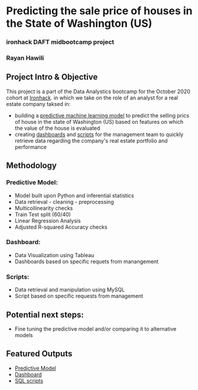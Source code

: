 # Predicting the sale price of houses in the State of Washington (US)
### ironhack DAFT midbootcamp project
### Rayan Hawili


## Project Intro & Objective
This project is a part of the Data Analystics bootcamp for the October 2020 cohort at [Ironhack](https://www.ironhack.com/en/data-analytics).
in which we take on the role of an analyst for a real estate company taksed in:
- building a [predictive machine learning model](https://github.com/ironhack-daft-ray/midterm_project/blob/main/outputs/regression_python_task/RH_reg_clean.ipynb) to predict the selling prics of house in the state of Washington (US) based on features on which the value of the house is evaluated
- creating [dashboards](https://github.com/ironhack-daft-ray/midterm_project/blob/main/outputs/tableau_task/RH_midterm_tableau.twb) and [scripts](https://github.com/ironhack-daft-ray/midterm_project/blob/main/outputs/sql_task/RH_midterm_SQL.sql) for the management team to quickly retrieve data regarding the company's real estate portfolio and performance


## Methodology

### Predictive Model:
* Model built upon Python and inferential statistics
* Data retrieval - cleaning - preprocessing
* Multicollinearity checks
* Train Test split (60/40)
* Linear Regression Analysis
* Adjusted R-squared Accuracy checks

### Dashboard:
* Data Visualization using Tableau
* Dashboards based on specific requets from manangement

### Scripts:
* Data retrieval and manipulation using MySQL
* Script based on specific requests from management


## Potential next steps:
* Fine tuning the predictive model and/or comparing it to alternative models


## Featured Outputs
* [Predictive Model](https://github.com/ironhack-daft-ray/midterm_project/blob/main/outputs/regression_python_task/RH_reg_clean.ipynb)
* [Dashboard](https://github.com/ironhack-daft-ray/midterm_project/blob/main/outputs/tableau_task/RH_midterm_tableau.twb)
* [SQL scripts](https://github.com/ironhack-daft-ray/midterm_project/blob/main/outputs/sql_task/RH_midterm_SQL.sql)


